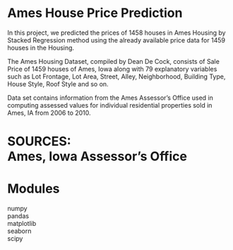 # Ames House Price Prediction <br>

In this project, we predicted the prices of 1458 houses in Ames Housing by Stacked Regression method using the already available price data for 1459 houses in the Housing.

The Ames Housing Dataset, compiled by Dean De Cock, consists of Sale Price of 1459 houses of Ames, Iowa along with 79 explanatory variables such as Lot Frontage, Lot Area, Street, Alley, Neighborhood, Building Type, House Style, Roof Style and so on.

Data set contains information from the Ames Assessor’s Office used in computing assessed values for individual residential properties sold in Ames, IA from 2006 to 2010.<br>

# SOURCES:<br> Ames, Iowa Assessor’s Office

# Modules <br>

numpy<br>
pandas<br>
matplotlib<br>
seaborn<br>
scipy<br>
